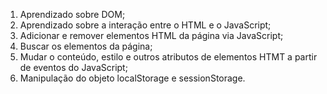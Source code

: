 1. Aprendizado sobre DOM;
2. Aprendizado sobre a interação entre o HTML e o JavaScript;
3. Adicionar e remover elementos HTML da página via JavaScript;
4. Buscar os elementos da página;
5. Mudar o conteúdo, estilo e outros atributos de elementos HTMT a partir de eventos do JavaScript;
6. Manipulação do objeto localStorage e sessionStorage.

